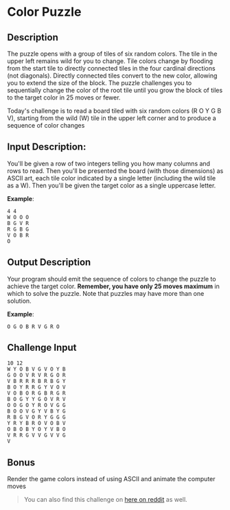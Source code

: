 # Color Puzzle

## Description
The puzzle opens with a group of tiles of six random colors. The tile in the upper left remains wild for you to change. Tile colors change by flooding from the start tile to directly connected tiles in the four cardinal directions (not diagonals). Directly connected tiles convert to the new color, allowing you to extend the size of the block. The puzzle challenges you to sequentially change the color of the root tile until you grow the block of tiles to the target color in 25 moves or fewer.

Today's challenge is to read a board tiled with six random colors (R O Y G B V), starting from the wild (W) tile in the upper left corner and to produce a sequence of color changes


## Input Description:
You'll be given a row of two integers telling you how many columns and rows to read. Then you'll be presented the board (with those dimensions) as ASCII art, each tile color indicated by a single letter (including the wild tile as a W). Then you'll be given the target color as a single uppercase letter. 

**Example**:

```
4 4 
W O O O 
B G V R
R G B G
V O B R
O
```

## Output Description
Your program should emit the sequence of colors to change the puzzle to achieve the target color. **Remember, you have only 25 moves maximum** in which to solve the puzzle. Note that puzzles may have more than one solution. 

**Example**:

```
O G O B R V G R O
```

## Challenge Input

```
10 12
W Y O B V G V O Y B
G O O V R V R G O R
V B R R R B R B G Y
B O Y R R G Y V O V
V O B O R G B R G R
B O G Y Y G O V R V
O O G O Y R O V G G
B O O V G Y V B Y G
R B G V O R Y G G G
Y R Y B R O V O B V
O B O B Y O Y V B O
V R R G V V G V V G
V
```

## Bonus
Render the game colors instead of using ASCII and animate the computer moves

> You can also find this challenge on [here on reddit](https://www.reddit.com/r/dailyprogrammer/comments/7riu6p/20180119_challenge_347_hard_hue_drops_puzzle/) as well.